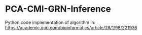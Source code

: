 # PCA-CMI-GRN-Inference
Python code implementation of algorithm in: 
https://academic.oup.com/bioinformatics/article/28/1/98/221936
